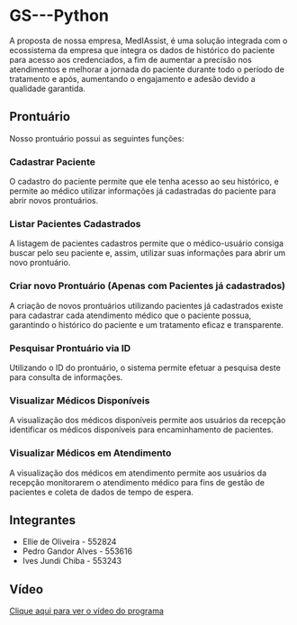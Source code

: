 # GS---Python

A proposta de nossa empresa, MedIAssist, é uma solução integrada com o ecossistema da empresa que integra os dados de histórico do paciente para acesso aos credenciados, a fim de aumentar a precisão nos atendimentos e melhorar a jornada do paciente durante todo o período de tratamento e após, aumentando o engajamento e adesão devido a qualidade garantida.

## Prontuário

Nosso prontuário possui as seguintes funções:

### Cadastrar Paciente

O cadastro do paciente permite que ele tenha acesso ao seu histórico, e permite ao médico utilizar informações já cadastradas do paciente para abrir novos prontuários.

### Listar Pacientes Cadastrados

A listagem de pacientes cadastros permite que o médico-usuário consiga buscar pelo seu paciente e, assim, utilizar suas informações para abrir um novo prontuário.

### Criar novo Prontuário (Apenas com Pacientes já cadastrados)

A criação de novos prontuários utilizando pacientes já cadastrados existe para cadastrar cada atendimento médico que o paciente possua, garantindo o histórico do paciente e um tratamento eficaz e transparente.

### Pesquisar Prontuário via ID

Utilizando o ID do prontuário, o sistema permite efetuar a pesquisa deste para consulta de informações.

### Visualizar Médicos Disponíveis

A visualização dos médicos disponíveis permite aos usuários da recepção identificar os médicos disponíveis para encaminhamento de pacientes.

### Visualizar Médicos em Atendimento

A visualização dos médicos em atendimento permite aos usuários da recepção monitorarem o atendimento médico para fins de gestão de pacientes e coleta de dados de tempo de espera.

## Integrantes

- Ellie de Oliveira - 552824
- Pedro Gandor Alves - 553616
- Ives Jundi Chiba - 553243

## Vídeo

[Clique aqui para ver o vídeo do programa](INSERIR_LINK_DO_VIDEO)